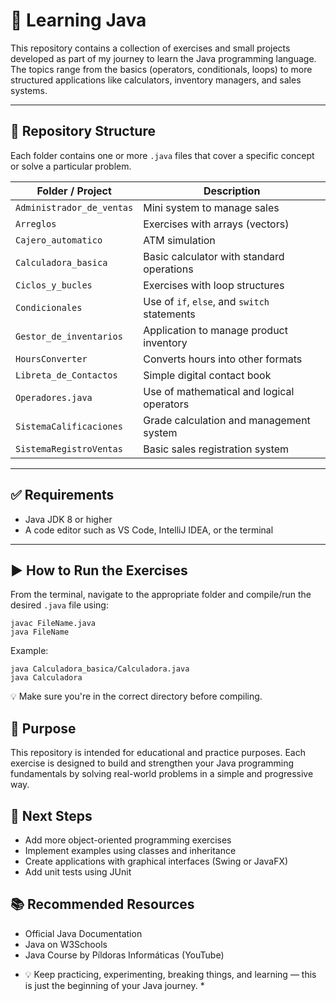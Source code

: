 # 🧠 Learning Java

This repository contains a collection of exercises and small projects developed as part of my journey to learn the Java programming language. The topics range from the basics (operators, conditionals, loops) to more structured applications like calculators, inventory managers, and sales systems.

---

## 📁 Repository Structure

Each folder contains one or more `.java` files that cover a specific concept or solve a particular problem.

| Folder / Project            | Description                                         |
|----------------------------|-----------------------------------------------------|
| `Administrador_de_ventas`  | Mini system to manage sales                         |
| `Arreglos`                 | Exercises with arrays (vectors)                     |
| `Cajero_automatico`        | ATM simulation                                      |
| `Calculadora_basica`       | Basic calculator with standard operations           |
| `Ciclos_y_bucles`          | Exercises with loop structures                      |
| `Condicionales`            | Use of `if`, `else`, and `switch` statements        |
| `Gestor_de_inventarios`    | Application to manage product inventory             |
| `HoursConverter`           | Converts hours into other formats                   |
| `Libreta_de_Contactos`     | Simple digital contact book                         |
| `Operadores.java`          | Use of mathematical and logical operators           |
| `SistemaCalificaciones`    | Grade calculation and management system             |
| `SistemaRegistroVentas`    | Basic sales registration system                     |

---

## ✅ Requirements

- Java JDK 8 or higher  
- A code editor such as VS Code, IntelliJ IDEA, or the terminal

---

## ▶️ How to Run the Exercises

From the terminal, navigate to the appropriate folder and compile/run the desired `.java` file using:

```
javac FileName.java
java FileName
```
Example:

```
java Calculadora_basica/Calculadora.java
java Calculadora
```
💡 Make sure you're in the correct directory before compiling.

## 🎯 Purpose

This repository is intended for educational and practice purposes. Each exercise is designed to build and strengthen your Java programming fundamentals by solving real-world problems in a simple and progressive way.

## 📌 Next Steps

- Add more object-oriented programming exercises
- Implement examples using classes and inheritance
- Create applications with graphical interfaces (Swing or JavaFX)
- Add unit tests using JUnit

## 📚 Recommended Resources

- Official Java Documentation
- Java on W3Schools
- Java Course by Píldoras Informáticas (YouTube)

* 💡 Keep practicing, experimenting, breaking things, and learning — this is just the beginning of your Java journey. *
